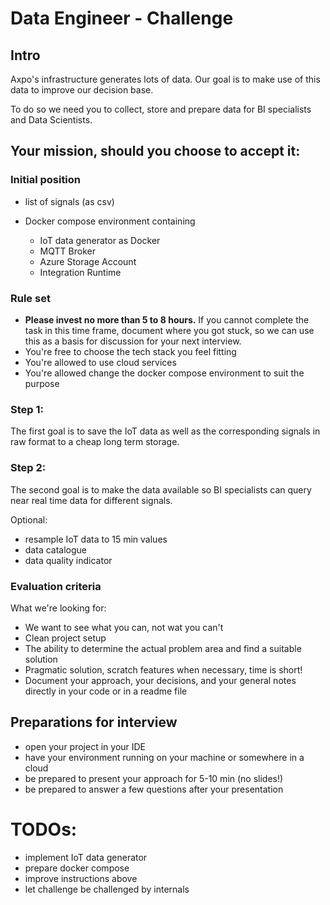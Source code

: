 # Data Engineer - Challenge

## Intro

Axpo's infrastructure generates lots of data. Our goal is to make use of this
data to improve our decision base.

To do so we need you to collect, store and prepare data for BI specialists
and Data Scientists.

## Your mission, should you choose to accept it:

### Initial position

* list of signals (as csv)

* Docker compose environment containing
    * IoT data generator as Docker
    * MQTT Broker
    * Azure Storage Account
    * Integration Runtime

### Rule set

* **Please invest no more than 5 to 8 hours.** If you cannot complete the task
  in this time frame, document where you got stuck, so we can use this as a
  basis for discussion for your next interview.
* You're free to choose the tech stack you feel fitting
* You're allowed to use cloud services
* You're allowed change the docker compose environment to suit the purpose

[//]: # (TODO: cloud budget up to $ 50.00?)

### Step 1:

The first goal is to save the IoT data as well as the corresponding signals in
raw format to a cheap long term storage.

### Step 2:

The second goal is to make the data available so BI specialists can query near
real time data for different signals.

Optional:

* resample IoT data to 15 min values
* data catalogue
* data quality indicator

### Evaluation criteria

What we're looking for:

* We want to see what you can, not wat you can't
* Clean project setup
* The ability to determine the actual problem area and find a suitable solution
* Pragmatic solution, scratch features when necessary, time is short!
* Document your approach, your decisions, and your general notes directly in
  your
  code or in a readme file

## Preparations for interview

* open your project in your IDE
* have your environment running on your machine or somewhere in a cloud
* be prepared to present your approach for 5-10 min (no slides!)
* be prepared to answer a few questions after your presentation

# TODOs:

* implement IoT data generator
* prepare docker compose
* improve instructions above
* let challenge be challenged by internals
